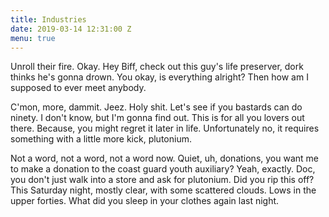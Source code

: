 ```yaml
---
title: Industries
date: 2019-03-14 12:31:00 Z
menu: true
---
```


Unroll their fire. Okay. Hey Biff, check out this guy's life preserver, dork thinks he's gonna drown. You okay, is everything alright? Then how am I supposed to ever meet anybody.

C'mon, more, dammit. Jeez. Holy shit. Let's see if you bastards can do ninety. I don't know, but I'm gonna find out. This is for all you lovers out there. Because, you might regret it later in life. Unfortunately no, it requires something with a little more kick, plutonium.

Not a word, not a word, not a word now. Quiet, uh, donations, you want me to make a donation to the coast guard youth auxiliary? Yeah, exactly. Doc, you don't just walk into a store and ask for plutonium. Did you rip this off? This Saturday night, mostly clear, with some scattered clouds. Lows in the upper forties. What did you sleep in your clothes again last night.
